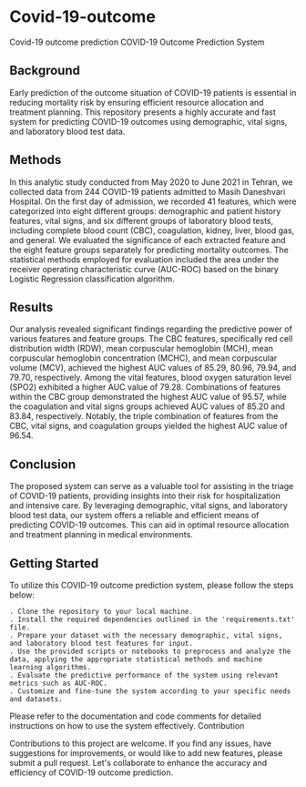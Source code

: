 # Covid-19-outcome
Covid-19 outcome prediction
COVID-19 Outcome Prediction System
## Background

Early prediction of the outcome situation of COVID-19 patients is essential in reducing mortality risk by ensuring efficient resource allocation and treatment planning. This repository presents a highly accurate and fast system for predicting COVID-19 outcomes using demographic, vital signs, and laboratory blood test data.
## Methods

In this analytic study conducted from May 2020 to June 2021 in Tehran, we collected data from 244 COVID-19 patients admitted to Masih Daneshvari Hospital. On the first day of admission, we recorded 41 features, which were categorized into eight different groups: demographic and patient history features, vital signs, and six different groups of laboratory blood tests, including complete blood count (CBC), coagulation, kidney, liver, blood gas, and general. We evaluated the significance of each extracted feature and the eight feature groups separately for predicting mortality outcomes. The statistical methods employed for evaluation included the area under the receiver operating characteristic curve (AUC-ROC) based on the binary Logistic Regression classification algorithm.
## Results

Our analysis revealed significant findings regarding the predictive power of various features and feature groups. The CBC features, specifically red cell distribution width (RDW), mean corpuscular hemoglobin (MCH), mean corpuscular hemoglobin concentration (MCHC), and mean corpuscular volume (MCV), achieved the highest AUC values of 85.29, 80.96, 79.94, and 79.70, respectively. Among the vital features, blood oxygen saturation level (SPO2) exhibited a higher AUC value of 79.28. Combinations of features within the CBC group demonstrated the highest AUC value of 95.57, while the coagulation and vital signs groups achieved AUC values of 85.20 and 83.84, respectively. Notably, the triple combination of features from the CBC, vital signs, and coagulation groups yielded the highest AUC value of 96.54.
## Conclusion

The proposed system can serve as a valuable tool for assisting in the triage of COVID-19 patients, providing insights into their risk for hospitalization and intensive care. By leveraging demographic, vital signs, and laboratory blood test data, our system offers a reliable and efficient means of predicting COVID-19 outcomes. This can aid in optimal resource allocation and treatment planning in medical environments.
## Getting Started

To utilize this COVID-19 outcome prediction system, please follow the steps below:

    . Clone the repository to your local machine.
    . Install the required dependencies outlined in the 'requirements.txt' file.
    . Prepare your dataset with the necessary demographic, vital signs, and laboratory blood test features for input.
    . Use the provided scripts or notebooks to preprocess and analyze the data, applying the appropriate statistical methods and machine learning algorithms.
    . Evaluate the predictive performance of the system using relevant metrics such as AUC-ROC.
    . Customize and fine-tune the system according to your specific needs and datasets.

Please refer to the documentation and code comments for detailed instructions on how to use the system effectively.
Contribution

Contributions to this project are welcome. If you find any issues, have suggestions for improvements, or would like to add new features, please submit a pull request. Let's collaborate to enhance the accuracy and efficiency of COVID-19 outcome prediction.
